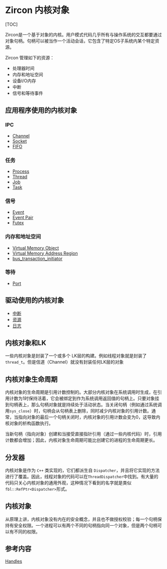 <!--
# Zircon Kernel objects

[TOC]

Zircon is a object-based kernel. User mode code almost exclusively interacts
with OS resources via object handles. A handle can be thought of as an active
session with a specific OS subsystem scoped to a particular resource.

Zircon actively manages the following resources:

+ processor time
+ memory and address spaces
+ device-io memory
+ interrupts
+ signaling and waiting
-->

# Zircon 内核对象

[TOC]

Zircon是一个基于对象的内核。用户模式代码几乎所有与操作系统的交互都要通过对象句柄。句柄可以被当作一个活动会话，它包含了特定OS子系统内某个特定资源。

Zircon 管理如下的资源：

+ 处理器时间
+ 内存和地址空间
+ 设备I/O内存
+ 中断
+ 信号和等待事件

<!--
## Kernel objects for applications

### IPC
+ [Channel](objects/channel.md)
+ [Socket](objects/socket.md)
+ [FIFO](objects/fifo.md)

### Tasks
+ [Process](objects/process.md)
+ [Thread](objects/thread.md)
+ [Job](objects/job.md)
+ [Task](objects/task.md)

### Signaling
+ [Event](objects/event.md)
+ [Event Pair](objects/eventpair.md)
+ [Futex](objects/futex.md)

### Memory and address space
+ [Virtual Memory Object](objects/vm_object.md)
+ [Virtual Memory Address Region](objects/vm_address_region.md)
+ [bus_transaction_initiator](objects/bus_transaction_initiator.md)

### Waiting
+ [Port](objects/port.md)
-->

## 应用程序使用的内核对象

### IPC
+ [Channel](objects/channel.md)
+ [Socket](objects/socket.md)
+ [FIFO](objects/fifo.md)

### 任务
+ [Process](objects/process.md)
+ [Thread](objects/thread.md)
+ [Job](objects/job.md)
+ [Task](objects/task.md)

### 信号
+ [Event](objects/event.md)
+ [Event Pair](objects/eventpair.md)
+ [Futex](objects/futex.md)

### 内存和地址空间
+ [Virtual Memory Object](objects/vm_object.md)
+ [Virtual Memory Address Region](objects/vm_address_region.md)
+ [bus_transaction_initiator](objects/bus_transaction_initiator.md)

### 等待
+ [Port](objects/port.md)

<!--
## Kernel objects for drivers

+ [Interrupts](objects/interrupts.md)
+ [Resource](objects/resource.md)
+ [Log](objects/log.md)

## Kernel Object and LK
Some kernel objects wrap one or more LK-level constructs. For example the
Thread object wraps one `thread_t`. However the Channel does not wrap
any LK-level objects.

## Kernel object lifetime
Kernel objects are ref-counted. Most kernel objects are born during a syscall
and are held alive at refcount = 1 by the handle which binds the handle value
given as the output of the syscall. The handle object is held alive as long it
is attached to a handle table. Handles are detached from the handle table
closing them (for example via `sys_close()`) which decrements the refcount of
the kernel object. Usually, when the last handle is closed the kernel object
refcount will reach 0 which causes the destructor to be run.

The refcount increases both when new handles (referring to the object) are
created and when a direct pointer reference (by some kernel code) is acquired;
therefore a kernel object lifetime might be longer than the lifetime of the
process that created it.
-->

## 驱动使用的内核对象

+ [中断](objects/interrupts.md)
+ [资源](objects/resource.md)
+ [日志](objects/log.md)

## 内核对象和LK

一些内核对象是封装了一个或多个 LK层的构建。例如线程对象就是封装了`thread_t`。但是信道（Channel）就没有封装任何LK层的对象

## 内核对象生命周期

内核对象的生命周期是引用计数控制的。大部分内核对象在系统调用时生成，在引用计数为1时保持活着，它会被绑定到作为系统调用返回值的句柄上。只要对象挂到句柄表上，那么句柄对象就是持续处于活动状态。当关闭句柄（例如通过系统调用`sys_close`）时，句柄会从句柄表上删除，同时减少内核对象的引用计数。通常，当指向对象的最后一个句柄关闭时，内核对象的引用计数会变为0，这导致内核对象的析构函数执行。

当新句柄（指向对象）创建和当接受直接指针引用（通过一些内核代码）时，引用计数都会增加；因此，内核对象生命周期可能比创建它的进程的生命周期更长。

<!--
## Dispatchers
A kernel object is implemented as a C++ class that derives from `Dispatcher`
and that overrides the methods it implements. Thus, for example, the code
of the Thread object is found in `ThreadDispatcher`. There is plenty of
code that only cares about kernel objects in the generic sense, in that case
the name you'll see is `fbl::RefPtr<Dispatcher>`.

## Kernel Object security
In principle, kernel objects do not have an intrinsic notion of security and
do not do authorization checks; security rights are held by each handle. A
single process can have two different handles to the same object with
different rights.

## See Also
[Handles](handles.md)
-->

## 分发器

内核对象是作为 `C++` 类实现的，它们都派生自 `Dispatcher`，并且将它实现的方法进行了覆盖。因此，线程对象的代码可以在`ThreadDispatcher`中找到。有大量的代码只关心内核对象的通用外观，这种情况下看到的名字就是类似`fbl::RefPtr<Dispatcher>`形式。

## 内核对象

从原理上讲，内核对象没有内在的安全概念，并且也不做授权校验；每一个句柄保持有安全权限。一个进程可以有两个不同的句柄指向同一个对象，但是两个句柄可以有不同的权限。

## 参考内容
[Handles](handles.md)